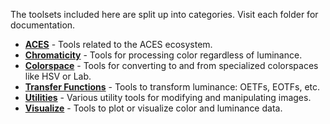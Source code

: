 The toolsets included here are split up into categories. Visit each folder for documentation.

- [**ACES**](./ACES) - Tools related to the ACES ecosystem.
- [**Chromaticity**](./chromaticity) - Tools for processing color regardless of luminance.
- [**Colorspace**](./colorspace) - Tools for converting to and from specialized colorspaces like HSV or Lab.
- [**Transfer Functions**](./transfer_function) - Tools to transform luminance: OETFs, EOTFs, etc.
- [**Utilities**](./utilities) - Various utility tools for modifying and manipulating images.
- [**Visualize**](./visualize) - Tools to plot or visualize color and luminance data.